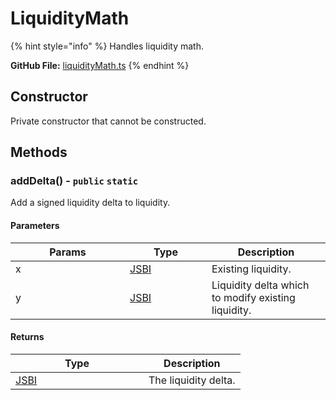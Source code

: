 # LiquidityMath

{% hint style="info" %}
Handles liquidity math.



**GitHub File:** [liquidityMath.ts](https://github.com/KyberNetwork/ks-sdk-elastic/blob/main/src/utils/liquidityMath.ts)
{% endhint %}

## Constructor

Private constructor that cannot be constructed.

## Methods

### addDelta() - `public` `static`

Add a signed liquidity delta to liquidity.

#### Parameters

<table><thead><tr><th width="167">Params</th><th width="115">Type</th><th>Description</th></tr></thead><tbody><tr><td>x</td><td><a href="https://www.npmjs.com/package/jsbi">JSBI</a></td><td>Existing liquidity.</td></tr><tr><td>y</td><td><a href="https://www.npmjs.com/package/jsbi">JSBI</a></td><td>Liquidity delta which to modify existing liquidity.</td></tr></tbody></table>

#### Returns

<table><thead><tr><th width="197">Type</th><th>Description</th></tr></thead><tbody><tr><td><a href="https://www.npmjs.com/package/jsbi">JSBI</a></td><td>The liquidity delta.</td></tr></tbody></table>
